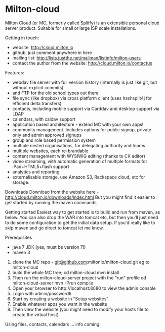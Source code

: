 Milton-cloud
============

Milton Cloud (or MC, formerly called Spliffy) is an extensible personal cloud server product. Suitable for
small or large ISP scale installations.

Getting in touch:
 - website: http://cloud.milton.io
 - github: just comment anywhere in here
 - mailing list: http://lists.justthe.net/mailman/listinfo/milton-users
 - contact the author from the website: http://cloud.milton.io/contactus

Features:
 - webdav file server with full version history (internally is just like git, but without explicit commits) 
 - and FTP for the old school types out there
 - file sync (like dropbox) via cross platform client (uses hashsplit4j for efficient delta transfers)
 - contacts, including mobile support via Carddav and desktop support via LDAP
 - calendars, with caldav support
 - application based architecture - extend MC with your own apps!
 - community management. Includes options for public signup, private only and admin approved signups
 - group and role based permission system
 - multiple nested organisations, for delegating authority and teams
 - multiple websites, each re-brandable
 - content management with WYSIWIG editing (thanks to CK editor)
 - video streaming, with automatic generation of multiple formats for iPad+HTML5+flash support
 - analytics and reporting
 - externalisable storage, use Amazon S3, Rackspace cloud, etc for storage.

Downloads
Download from the website here - http://cloud.milton.io/downloads/index.html
But you might find it easier to get started by running the maven commands

Getting started
Easiest way to get started is to build and run from maven, as below. You can also
drop the WAR into tomcat etc, but then you'll just need to do some configuration to
get the initial data setup. If you'd really like to skip maven and go direct to tomcat
let me know.

Prerequisites
 - java 7 JDK (yes, must be version 7!)
 - maven 3

1. clone the MC repo - git@github.com:miltonio/milton-cloud.git
    eg to milton-cloud
2. build the whole MC tree;
    cd milton-cloud
    mvn install
3. Then run the milton-cloud-server project with the "run" profile
    cd milton-cloud-server
    mvn -Prun compile
4. Open your browser to http://localhost:8080 to view the admin console
5. Login with admin/password8
6. Start by creating a website in "Setup websites"
7. Enable whatever apps you want in the website
8. Then view the website (you might need to modify your hosts file to create the virtual host)

Using files, contacts, calendars ... info coming.